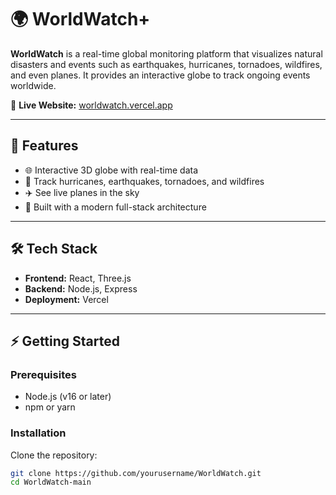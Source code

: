# 🌍 WorldWatch+

**WorldWatch** is a real-time global monitoring platform that visualizes natural disasters and events such as earthquakes, hurricanes, tornadoes, wildfires, and even planes. It provides an interactive globe to track ongoing events worldwide.  

🔗 **Live Website:** [worldwatch.vercel.app](https://worldwatch.vercel.app)

---

## 🚀 Features
- 🌐 Interactive 3D globe with real-time data  
- 🌊 Track hurricanes, earthquakes, tornadoes, and wildfires  
- ✈️ See live planes in the sky  
- 📡 Built with a modern full-stack architecture  

---

## 🛠️ Tech Stack
- **Frontend:** React, Three.js  
- **Backend:** Node.js, Express  
- **Deployment:** Vercel  

---

## ⚡ Getting Started

### Prerequisites
- Node.js (v16 or later)  
- npm or yarn  

### Installation
Clone the repository:
```bash
git clone https://github.com/yourusername/WorldWatch.git
cd WorldWatch-main
